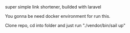 super simple link shortener, builded with laravel

You gonna be need docker environment for run this.

Clone repo, cd into folder and just run "./vendor/bin/sail up" 
